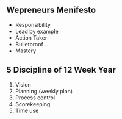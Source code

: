 ## Wepreneurs Menifesto

- Responsibility
- Lead by example
- Action Taker
- Bulletproof
- Mastery

## 5 Discipline of 12 Week Year

1. Vision
2. Planning (weekly plan)
3. Process control
4. Scorekeeping
5. Time use